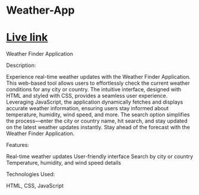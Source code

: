 # Weather-App

# [Live link](https://saiamareswar.github.io/Weather-App/)


Weather Finder Application

Description:

Experience real-time weather updates with the Weather Finder Application. This web-based tool allows users to effortlessly check the current weather conditions for any city or country. The intuitive interface, designed with HTML and styled with CSS, provides a seamless user experience. Leveraging JavaScript, the application dynamically fetches and displays accurate weather information, ensuring users stay informed about temperature, humidity, wind speed, and more. The search option simplifies the process—enter the city or country name, hit search, and stay updated on the latest weather updates instantly. Stay ahead of the forecast with the Weather Finder Application.

Features:

Real-time weather updates
User-friendly interface
Search by city or country
Temperature, humidity, and wind speed details

Technologies Used:

HTML, CSS, JavaScript
